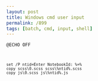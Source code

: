 ```yaml
---
layout: post
title: Windows cmd user input
permalink: /899
tags: [batch, cmd, input, shell]
---
```


<code>@ECHO OFF


    set /P ntid=Enter NotebookId: %=%
    copy scss\0.scss scss\%ntid%.scss
    copy js\0.scss js\%ntid%.js


